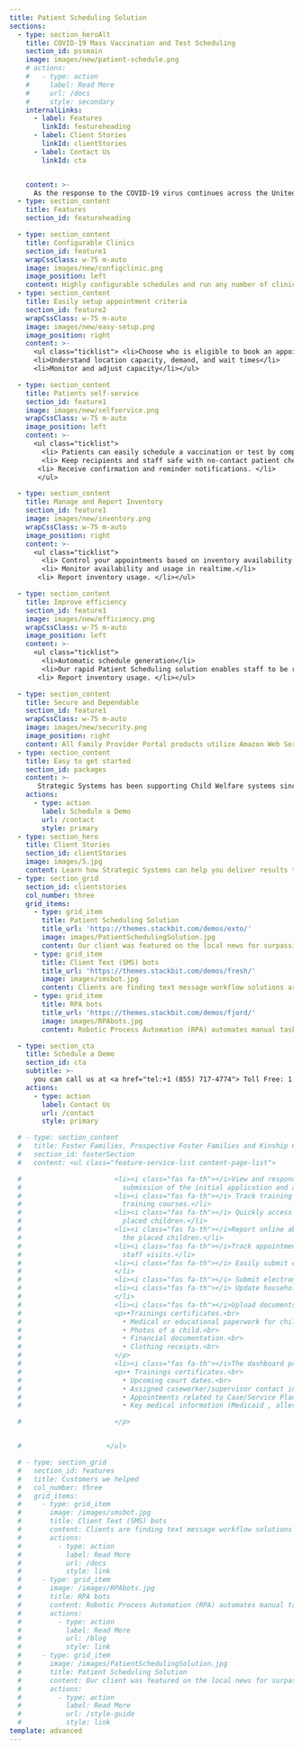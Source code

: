 ```yaml
---
title: Patient Scheduling Solution
sections:
  - type: section_heroAlt
    title: COVID-19 Mass Vaccination and Test Scheduling
    section_id: pssmain
    image: images/new/patient-schedule.png
    # actions:
    #   - type: action
    #     label: Read More
    #     url: /docs
    #     style: secondary
    internalLinks:
      - label: Features
        linkId: featureheading
      - label: Client Stories
        linkId: clientStories
      - label: Contact Us
        linkId: cta


    content: >-
      As the response to the COVID-19 virus continues across the United States and much of the world, governments at every level are laser-focused on saving lives and ensuring healthcare systems do not become overwhelmed as the pandemic peaks in certain areas. As vaccination and testing continues to become more readily available, states working with community health care professionals, are beginning to grapple with how to build simple, scalable processes that will support critical care in the short-term and enable robust tracking, scheduling and virus management in the medium and long-term.
  - type: section_content
    title: Features
    section_id: featureheading

  - type: section_content
    title: Configurable Clinics
    section_id: feature1
    wrapCssClass: w-75 m-auto  
    image: images/new/configclinic.png
    image_position: left
    content: Highly configurable schedules and run any number of clinics. You control when, where, how many, and how often vaccination or tests can be performed.
  - type: section_content
    title: Easily setup appointment criteria
    section_id: feature2
    wrapCssClass: w-75 m-auto  
    image: images/new/easy-setup.png
    image_position: right
    content: >-
      <ul class="ticklist"> <li>Choose who is eligible to book an appointment - target population, age range, passwords, etc.</li>
      <li>Understand location capacity, demand, and wait times</li>
      <li>Monitor and adjust capacity</li></ul>

  - type: section_content
    title: Patients self-service
    section_id: feature1
    image: images/new/selfservice.png
    wrapCssClass: w-75 m-auto  
    image_position: left
    content: >-
      <ul class="ticklist">
        <li> Patients can easily schedule a vaccination or test by completing one online form.</li>
        <li> Keep recipients and staff safe with no-contact patient check-in.</li>
       <li> Receive confirmation and reminder notifications. </li>
       </ul>

  - type: section_content
    title: Manage and Report Inventory
    section_id: feature1
    image: images/new/inventory.png
    wrapCssClass: w-75 m-auto  
    image_position: right
    content: >-
      <ul class="ticklist">
        <li> Control your appointments based on inventory availability.</li>
        <li> Monitor availability and usage in realtime.</li>
       <li> Report inventory usage. </li></ul>

  - type: section_content
    title: Improve efficiency
    section_id: feature1
    image: images/new/efficiency.png
    wrapCssClass: w-75 m-auto  
    image_position: left
    content: >-
      <ul class="ticklist">
        <li>Automatic schedule generation</li>
        <li>Our rapid Patient Scheduling solution enables staff to be redeployed to patient care.</li>
       <li> Report inventory usage. </li></ul>

  - type: section_content
    title: Secure and Dependable
    section_id: feature1
    wrapCssClass: w-75 m-auto  
    image: images/new/security.png
    image_position: right
    content: All Family Provider Portal products utilize Amazon Web Services (AWS). Federal, state, and local agencies rely on AWS for world-class security, protection, and compliance. The AWS environment provides reliable workload capacity that can automatically scale when and where you need it.
  - type: section_content
    title: Easy to get started
    section_id: packages
    content: >-
       Strategic Systems has been supporting Child Welfare systems since it was founded over 16 years ago. Our HuLink Family Provider Portal (FPP) subscription options are convenient and cost-effective. Getting started is as easy as adding a button or a link to your existing web site.
    actions:
      - type: action
        label: Schedule a Demo
        url: /contact
        style: primary
  - type: section_hero
    title: Client Stories
    section_id: clientStories
    image: images/5.jpg
    content: Learn how Strategic Systems can help you deliver results that matter. We have numerous solutions designed to ease tasks so that your organization can succeed.
  - type: section_grid
    section_id: clientstories
    col_number: three
    grid_items:
      - type: grid_item
        title: Patient Scheduling Solution
        title_url: 'https://themes.stackbit.com/demos/exto/'
        image: images/PatientSchedulingSolution.jpg
        content: Our client was featured on the local news for surpassing their one day COVID-19 testing record. The AWS product solution is easy for the public to use and automatically scaled to meet demand. Electronic Health Record integration will support Vaccine deployment.
      - type: grid_item
        title: Client Text (SMS) bots
        title_url: 'https://themes.stackbit.com/demos/fresh/'
        image: images/smsbot.jpg
        content: Clients are finding text message workflow solutions are more convenient for those they serve and reduce the demand on call center and email processes. Strategic Systems implemented an SMS solution to support COVID-19 Unemployment weekly claims.
      - type: grid_item
        title: RPA bots
        title_url: 'https://themes.stackbit.com/demos/fjord/'
        image: images/RPAbots.jpg
        content: Robotic Process Automation (RPA) automates manual tasks freeing up staff for more important activities. Strategic Systems’ RPA solution helped deploy the largest increase in Ohio history for DSP reimbursement rates.

  - type: section_cta
    title: Schedule a Demo
    section_id: cta
    subtitle: >-
      you can call us at <a href="tel:+1 (855) 717-4774"> Toll Free: 1 (855) 717-4774</a>
    actions:
      - type: action
        label: Contact Us
        url: /contact
        style: primary

  # - type: section_content
  #   title: Foster Families, Prospective Foster Families and Kinship Caregivers can
  #   section_id: fosterSection
  #   content: <ul class="feature-service-list content-page-list">

  #                       <li><i class="fas fa-th"></i>View and respond with the online licensing process including the
  #                         submission of the initial application and annual renewals.</li>
  #                       <li><i class="fas fa-th"></i> Track training requirements and progress, explore and enroll in
  #                         training courses.</li>
  #                       <li><i class="fas fa-th"></i> Quickly access the information about the potential matches and
  #                         placed children.</li>
  #                       <li><i class="fas fa-th"></i>Report online about any health or education changes or progress for
  #                         the placed children.</li>
  #                       <li><i class="fas fa-th"></i>Track appointments related to placed children, training, and agency
  #                         staff visits.</li>
  #                       <li><i class="fas fa-th"></i> Easily submit expenses and check information on payments online.
  #                       </li>
  #                       <li><i class="fas fa-th"></i> Submit electronic applications and annual updates.</li>
  #                       <li><i class="fas fa-th"></i> Update household composition, contact information &amp; availability.
  #                       </li>
  #                       <li><i class="fas fa-th"></i>Upload documents</li>
  #                       <p>•Trainings certificates.<br>
  #                         • Medical or educational paperwork for children placed in the home.<br>
  #                         • Photos of a child.<br>
  #                         • Financial documentation.<br>
  #                         • Clothing receipts.<br>
  #                       </p>
  #                       <li><i class="fas fa-th"></i>The dashboard provides</li>
  #                       <p>• Trainings certificates.<br>
  #                         • Upcoming court dates.<br>
  #                         • Assigned caseworker/supervisor contact information.<br>
  #                         • Appointments related to Case/Service Plans and Visitation Plan.<br>
  #                         • Key medical information (Medicaid , allergies, medications, etc.).

  #                       </p>


  #                     </ul>

  # - type: section_grid
  #   section_id: features
  #   title: Customers we helped
  #   col_number: three
  #   grid_items:
  #     - type: grid_item
  #       image: /images/smsbot.jpg
  #       title: Client Text (SMS) bots
  #       content: Clients are finding text message workflow solutions are more convenient for those they serve and reduce the demand on call center and email processes. Strategic Systems implemented an SMS solution to support COVID-19 Unemployment weekly claims.
  #       actions:
  #         - type: action
  #           label: Read More
  #           url: /docs
  #           style: link
  #     - type: grid_item
  #       image: /images/RPAbots.jpg
  #       title: RPA bots
  #       content: Robotic Process Automation (RPA) automates manual tasks freeing up staff for more important activities. Strategic Systems’ RPA solution helped deploy the largest increase in Ohio history for DSP reimbursement rates.
  #       actions:
  #         - type: action
  #           label: Read More
  #           url: /blog
  #           style: link
  #     - type: grid_item
  #       image: /images/PatientSchedulingSolution.jpg
  #       title: Patient Scheduling Solution
  #       content: Our client was featured on the local news for surpassing their one day COVID-19 testing record. The AWS product solution is easy for the public to use and automatically scaled to meet demand. Electronic Health Record integration will support Vaccine deployment.
  #       actions:
  #         - type: action
  #           label: Read More
  #           url: /style-guide
  #           style: link                    
template: advanced
---
```

